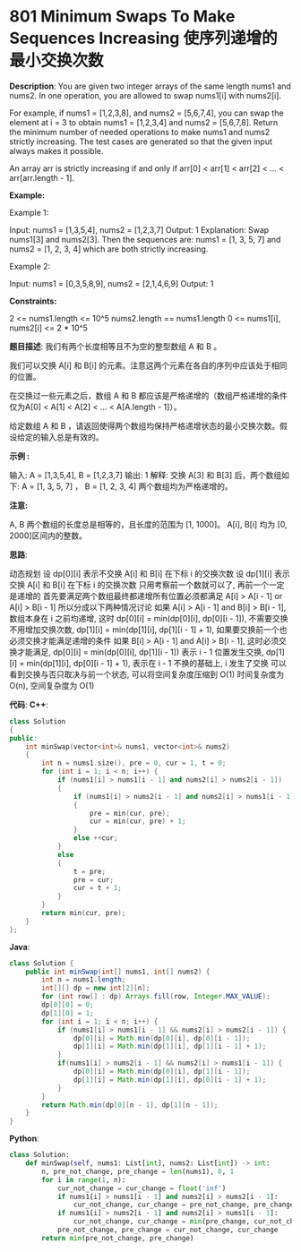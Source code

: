 # 801 Minimum Swaps To Make Sequences Increasing 使序列递增的最小交换次数

__Description__:
You are given two integer arrays of the same length nums1 and nums2. In one operation, you are allowed to swap nums1[i] with nums2[i].

For example, if nums1 = [1,2,3,8], and nums2 = [5,6,7,4], you can swap the element at i = 3 to obtain nums1 = [1,2,3,4] and nums2 = [5,6,7,8].
Return the minimum number of needed operations to make nums1 and nums2 strictly increasing. The test cases are generated so that the given input always makes it possible.

An array arr is strictly increasing if and only if arr[0] < arr[1] < arr[2] < ... < arr[arr.length - 1].

__Example:__

Example 1:

Input: nums1 = [1,3,5,4], nums2 = [1,2,3,7]
Output: 1
Explanation:
Swap nums1[3] and nums2[3]. Then the sequences are:
nums1 = [1, 3, 5, 7] and nums2 = [1, 2, 3, 4]
which are both strictly increasing.

Example 2:

Input: nums1 = [0,3,5,8,9], nums2 = [2,1,4,6,9]
Output: 1

__Constraints:__

2 <= nums1.length <= 10^5
nums2.length == nums1.length
0 <= nums1[i], nums2[i] <= 2 * 10^5

__题目描述__:
我们有两个长度相等且不为空的整型数组 A 和 B 。

我们可以交换 A[i] 和 B[i] 的元素。注意这两个元素在各自的序列中应该处于相同的位置。

在交换过一些元素之后，数组 A 和 B 都应该是严格递增的（数组严格递增的条件仅为A[0] < A[1] < A[2] < ... < A[A.length - 1]）。

给定数组 A 和 B ，请返回使得两个数组均保持严格递增状态的最小交换次数。假设给定的输入总是有效的。

__示例 :__

输入: A = [1,3,5,4], B = [1,2,3,7]
输出: 1
解释:
交换 A[3] 和 B[3] 后，两个数组如下:
A = [1, 3, 5, 7] ， B = [1, 2, 3, 4]
两个数组均为严格递增的。

__注意:__

A, B 两个数组的长度总是相等的，且长度的范围为 [1, 1000]。
A[i], B[i] 均为 [0, 2000]区间内的整数。

__思路__:

动态规划
设 dp[0][i] 表示不交换 A[i] 和 B[i] 在下标 i 的交换次数
设 dp[1][i] 表示交换 A[i] 和 B[i] 在下标 i 的交换次数
只用考察前一个数就可以了, 再前一个一定是递增的
首先要满足两个数组最终都递增所有位置必须都满足 A[i] > A[i - 1] or A[i] > B[i - 1]
所以分成以下两种情况讨论
如果 A[i] > A[i - 1] and B[i] > B[i - 1], 数组本身在 i 之前均递增, 这时 dp[0][i] = min(dp[0][i], dp[0][i - 1]), 不需要交换不用增加交换次数, dp[1][i] = min(dp[1][i], dp[1][i - 1] + 1), 如果要交换前一个也必须交换才能满足递增的条件
如果 B[i] > A[i - 1] and A[i] > B[i - 1], 这时必须交换才能满足, dp[0][i] = min(dp[0][i], dp[1][i - 1]) 表示 i - 1 位置发生交换, dp[1][i] = min(dp[1][i], dp[0][i - 1] + 1), 表示在 i - 1 不换的基础上, i 发生了交换
可以看到交换与否只取决与前一个状态, 可以将空间复杂度压缩到 O(1)
时间复杂度为 O(n), 空间复杂度为 O(1)

__代码__:
__C++__:

```C++
class Solution 
{
public:
    int minSwap(vector<int>& nums1, vector<int>& nums2) 
    {
        int n = nums1.size(), pre = 0, cur = 1, t = 0;
        for (int i = 1; i < n; i++) {
            if (nums1[i] > nums1[i - 1] and nums2[i] > nums2[i - 1]) 
            {
                if (nums1[i] > nums2[i - 1] and nums2[i] > nums1[i - 1])
                {
                    pre = min(cur, pre);
                    cur = min(cur, pre) + 1;
                }
                else ++cur;
            } 
            else
            {
                t = pre;
                pre = cur;
                cur = t + 1;
            }
        }
        return min(cur, pre);
    }
};
```

__Java__:

```Java
class Solution {
    public int minSwap(int[] nums1, int[] nums2) {
        int n = nums1.length;
        int[][] dp = new int[2][n];
        for (int row[] : dp) Arrays.fill(row, Integer.MAX_VALUE);
        dp[0][0] = 0;
        dp[1][0] = 1;
        for (int i = 1; i < n; i++) {
            if (nums1[i] > nums1[i - 1] && nums2[i] > nums2[i - 1]) {
                dp[0][i] = Math.min(dp[0][i], dp[0][i - 1]);
                dp[1][i] = Math.min(dp[1][i], dp[1][i - 1] + 1);
            }
            if(nums1[i] > nums2[i - 1] && nums2[i] > nums1[i - 1]) {
                dp[0][i] = Math.min(dp[0][i], dp[1][i - 1]);
                dp[1][i] = Math.min(dp[1][i], dp[0][i - 1] + 1);
            }
        }
        return Math.min(dp[0][n - 1], dp[1][n - 1]);
    }
}
```

__Python__:

```Python
class Solution:
    def minSwap(self, nums1: List[int], nums2: List[int]) -> int:
        n, pre_not_change, pre_change = len(nums1), 0, 1
        for i in range(1, n):
            cur_not_change = cur_change = float('inf')
            if nums1[i] > nums1[i - 1] and nums2[i] > nums2[i - 1]:
                cur_not_change, cur_change = pre_not_change, pre_change + 1
            if nums1[i] > nums2[i - 1] and nums2[i] > nums1[i - 1]:
                cur_not_change, cur_change = min(pre_change, cur_not_change), min(cur_change, pre_not_change + 1)
            pre_not_change, pre_change = cur_not_change, cur_change
        return min(pre_not_change, pre_change)
```
